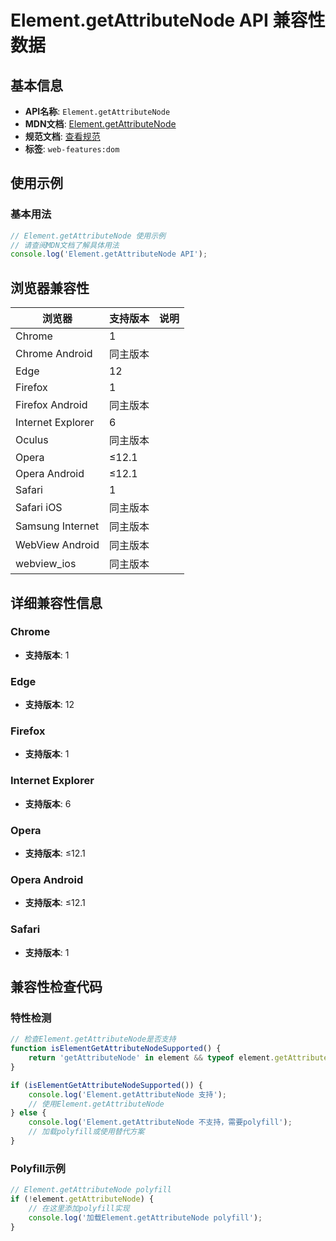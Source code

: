 # Element.getAttributeNode API 兼容性数据

## 基本信息

- **API名称**: `Element.getAttributeNode`
- **MDN文档**: [Element.getAttributeNode](https://developer.mozilla.org/docs/Web/API/Element/getAttributeNode)
- **规范文档**: [查看规范](https://dom.spec.whatwg.org/#dom-element-getattributenode)
- **标签**: `web-features:dom`

## 使用示例

### 基本用法

```javascript
// Element.getAttributeNode 使用示例
// 请查阅MDN文档了解具体用法
console.log('Element.getAttributeNode API');
```

## 浏览器兼容性

| 浏览器 | 支持版本 | 说明 |
|--------|----------|------|
| Chrome | 1 |  |
| Chrome Android | 同主版本 |  |
| Edge | 12 |  |
| Firefox | 1 |  |
| Firefox Android | 同主版本 |  |
| Internet Explorer | 6 |  |
| Oculus | 同主版本 |  |
| Opera | ≤12.1 |  |
| Opera Android | ≤12.1 |  |
| Safari | 1 |  |
| Safari iOS | 同主版本 |  |
| Samsung Internet | 同主版本 |  |
| WebView Android | 同主版本 |  |
| webview_ios | 同主版本 |  |

## 详细兼容性信息

### Chrome

- **支持版本**: 1

### Edge

- **支持版本**: 12

### Firefox

- **支持版本**: 1

### Internet Explorer

- **支持版本**: 6

### Opera

- **支持版本**: ≤12.1

### Opera Android

- **支持版本**: ≤12.1

### Safari

- **支持版本**: 1

## 兼容性检查代码

### 特性检测

```javascript
// 检查Element.getAttributeNode是否支持
function isElementGetAttributeNodeSupported() {
    return 'getAttributeNode' in element && typeof element.getAttributeNode === 'function';
}

if (isElementGetAttributeNodeSupported()) {
    console.log('Element.getAttributeNode 支持');
    // 使用Element.getAttributeNode
} else {
    console.log('Element.getAttributeNode 不支持，需要polyfill');
    // 加载polyfill或使用替代方案
}
```

### Polyfill示例

```javascript
// Element.getAttributeNode polyfill
if (!element.getAttributeNode) {
    // 在这里添加polyfill实现
    console.log('加载Element.getAttributeNode polyfill');
}
```


